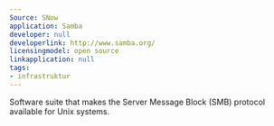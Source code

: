 ```yaml
---
Source: SNow
application: Samba
developer: null
developerlink: http://www.samba.org/
licensingmodel: open source
linkapplication: null
tags:
- infrastruktur
---
```

Software suite that makes the Server Message Block (SMB) protocol available for Unix systems.
